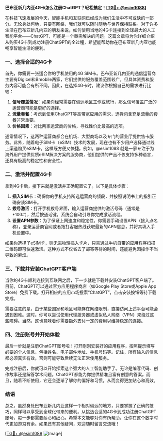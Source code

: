 **巴布亚新几内亚4G卡怎么注册ChatGPT？轻松搞定！[[TG💪+ @esim1088](https://t.me/s/esim1088)]**

在科技飞速发展的今天，智能手机和互联网已经成为我们生活中不可或缺的一部分。无论身处何地，只要有网络，我们就可以随时随地与世界保持联系。对于许多生活在巴布亚新几内亚的朋友来说，如何使用当地的4G卡连接到全球最大的人工智能平台——ChatGPT，可能是一个亟需解决的问题。这篇文章将为你详细介绍从购买4G卡到成功注册ChatGPT的全过程，希望能帮助你在巴布亚新几内亚也能畅享智能生活的便利。

### 一、选择合适的4G卡

首先，你需要一张适合你的手机使用的4G SIM卡。巴布亚新几内亚的通信运营商主要有Digicel和Bmobile两家，它们提供的服务覆盖范围较广，但具体资费和服务内容可能会有所不同。因此，在选择4G卡时，建议你根据自己的需求进行比较：

1. **信号覆盖情况**：如果你经常需要在偏远地区工作或旅行，那么信号覆盖广泛的运营商可能是更好的选择。
2. **流量套餐**：考虑到使用ChatGPT等高带宽应用的需求，选择包含充足流量的套餐非常重要。
3. **价格因素**：对比两家运营商的价格，寻找性价比最高的选项。

通常情况下，这两种运营商都会在机场、大型商场以及专门的营业厅提供售卡服务。此外，随着电子SIM卡（eSIM）技术的发展，现在也有不少用户选择通过线上渠道购买eSIM卡，这样既方便又快捷。例如，@esim1088 就是一家专注于为海外用户提供优质eSIM解决方案的服务商，他们提供的产品不仅支持多种语言，还具有极高的稳定性和安全性。

### 二、激活并配置4G卡

拿到4G卡后，接下来就是激活并正确配置它了。以下是具体步骤：

1. **插入SIM卡**：确保你的手机支持所选运营商的频段，并按照说明书上的指引正确安装SIM卡。
2. **拨号激活**：打开手机拨号界面，输入运营商提供的激活号码（通常是*100#），然后按通话键。系统会自动引导你完成激活流程。
3. **设置APN参数**：为了保证上网速度和稳定性，你需要手动设置APN（接入点名称）。登录运营商官网或者拨打客服热线获取最新的APN信息，并将其填入手机设置中。

如果你选择了eSIM卡，则无需物理插入卡片，只需通过手机自带的应用程序扫描二维码即可快速激活。这种方式不仅省去了邮寄等待的时间，还能避免因操作不当导致的麻烦。

### 三、下载并安装ChatGPT客户端

当你的4G卡顺利连接到互联网之后，下一步就是下载并安装ChatGPT客户端了。目前，ChatGPT可以通过官方应用程序商店（如Google Play Store或Apple App Store）免费下载。打开相应的应用市场搜索“ChatGPT”，点击安装按钮等待下载完成。

需要注意的是，由于某些国家和地区可能存在网络限制，直接访问上述平台可能会遇到困难。这时，你可以尝试使用代理服务器或虚拟私人网络（VPN）来绕过这些障碍。当然，这也意味着你需要额外支付一定的费用以维持稳定的连接。

### 四、注册账号并开始体验

最后一步就是注册ChatGPT账号啦！打开刚刚安装好的应用程序，按照提示填写必要的个人信息，包括姓名、电子邮件地址、手机号码等。记住，所有输入的信息都必须真实有效，否则可能导致后续无法正常使用服务。

完成注册后，你就可以开始探索这个强大的人工智能助手了。无论是编写代码、创作故事还是解答学术问题，ChatGPT都能为你提供精准且富有创意的答案。而且，随着不断使用，它还会逐渐了解你的偏好和习惯，从而变得更加贴心和高效。

### 结语

总之，虽然身处巴布亚新几内亚这样一个相对偏远的地方，只要掌握了正确的技巧，同样可以享受到全球化带来的便利。从挑选合适的4G卡到成功注册ChatGPT账号，每一步都需要耐心和细心。希望本文能够对你有所帮助，让你在这个数字时代更加游刃有余。如果还有其他疑问，欢迎随时留言交流哦！

[[TG💪+ @esim1088](https://t.me/s/esim1088) ![Image](https://i.postimg.cc/4NQfJmqS/Snipaste-2025-05-13-00-14-12.png)]